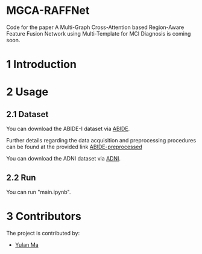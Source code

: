 # MGCA-RAFFNet
Code for the paper A Multi-Graph Cross-Attention based Region-Aware Feature Fusion Network using Multi-Template for MCI Diagnosis is coming soon.

# 1 Introduction





# 2 Usage
## 2.1 Dataset 
You can download the ABIDE-I dataset via [ABIDE](https://fcon\_1000.projects.nitrc.org/indi/abide).

Further details regarding the data acquisition and preprocessing procedures can be found at the provided link [ABIDE-preprocessed](https://preprocessed-connectomes-project.org/abide/)

You can download the ADNI dataset via [ADNI](http://adni.loni.usc.edu/).

## 2.2 Run 
You can run "main.ipynb". 

# 3 Contributors
The project is contributed by:
* [Yulan Ma](https://github.com/mylbuaa)
